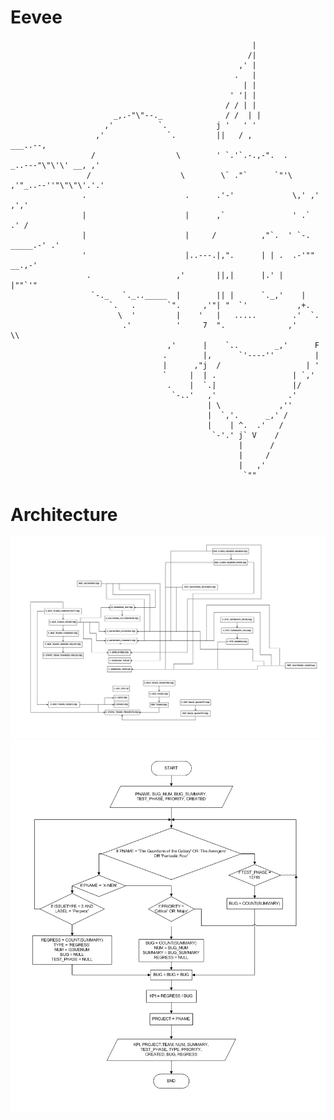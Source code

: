 # Eevee
                                                          |
                                                         /|
                                                       ,' |
                                                      .   |
                                                        | |
                                                     ' '| |
                                                    / / | |
                           _,.-"\"--._              / /  | |
                         ,'          `.           j '   ' '
                       ,'              `.         ||   / ,                         ___..--,
                      /                  \        ' `.'`.-.,-".  .       _..---"\"\'\' __, ,'
                     /                    \        \` ."`      `"'\   ,'"_..--''"\"\"\'.'.'
                    .                      .      .'-'             \,' ,'         ,','
                    |                      |      ,`               ' .`         .' /
                    |                      |     /          ,"`.  ' `-. _____.-' .'
                    '                      |..---.|,".      | | .  .-'""   __.,-'
                     .                   ,'       ||,|      |.' |    |""`'"
                      `-._   `._.._____  |        || |      `._,'    |
                          `.   .       `".     ,'"| "  `'           ,+.
                            \  '         |    '   |   .....        .'  `.
                             .'          '     7  ".              ,'     \\
                                       ,'      |    `..        _,'      F
                                      .        |,      `'----''         |
                                      |      ,"j  /                   | '
                                      `     |  | .                 | `,'
                                       .    |  `.|                 |/
                                        `-..'   ,'                .'
                                                | \             ,''
                                                |  `,'.      _,' /
                                                |    | ^.  .'   /
                                                 `-'.' j` V    /
                                                       |      /
                                                       |     /
                                                       |   ,'
                                                        `""
                                                        


# Architecture
![](https://github.com/E7su/eevee/blob/master/screen/eevee_5.png?raw=true)
![](https://github.com/E7su/eevee/blob/master/CUBE/BUGS_QUANTITY/V_REP_BUGS_QUANTITY.png?raw=true)
